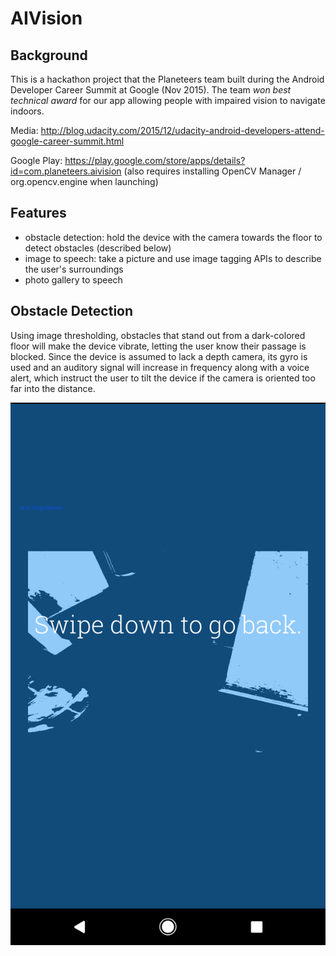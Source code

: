 # AIVision

## Background

This is a hackathon project that the Planeteers team built during the Android Developer Career Summit at Google (Nov 2015). The team *won best technical award* for our app allowing people with impaired vision to navigate indoors.

Media: http://blog.udacity.com/2015/12/udacity-android-developers-attend-google-career-summit.html

Google Play: https://play.google.com/store/apps/details?id=com.planeteers.aivision
(also requires installing OpenCV Manager / org.opencv.engine when launching)

## Features

* obstacle detection: hold the device with the camera towards the floor to detect obstacles (described below)
* image to speech: take a picture and use image tagging APIs to describe the user's surroundings
* photo gallery to speech

## Obstacle Detection

Using image thresholding, obstacles that stand out from a dark-colored floor will make the device vibrate, letting the user know their passage is blocked. Since the device is assumed to lack a depth camera, its gyro is used and an auditory signal will increase in frequency along with a voice alert, which instruct the user to tilt the device if the camera is oriented too far into the distance.

![Screenshot for Obstacle Detection feature](obstacle_detection.png)
